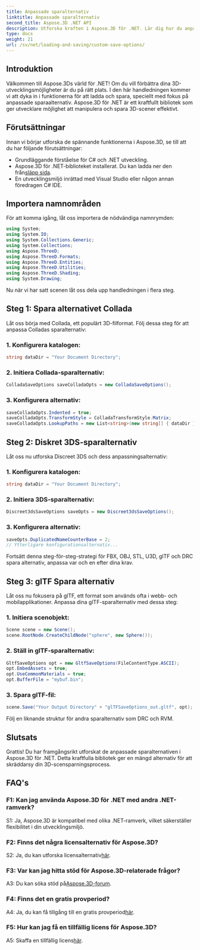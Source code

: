 ```yaml
---
title: Anpassade sparalternativ
linktitle: Anpassade sparalternativ
second_title: Aspose.3D .NET API
description: Utforska kraften i Aspose.3D för .NET. Lär dig hur du anpassar din 3D-scensparning med steg-för-steg-guider för formaten Collada, USD, 3DS, FBX, OBJ, STL, U3D, glTF, DRC och RVM.
type: docs
weight: 21
url: /sv/net/loading-and-saving/custom-save-options/
---
```

## Introduktion

Välkommen till Aspose.3Ds värld för .NET! Om du vill förbättra dina 3D-utvecklingsmöjligheter är du på rätt plats. I den här handledningen kommer vi att dyka in i funktionerna för att ladda och spara, speciellt med fokus på anpassade sparaalternativ. Aspose.3D för .NET är ett kraftfullt bibliotek som ger utvecklare möjlighet att manipulera och spara 3D-scener effektivt.

## Förutsättningar

Innan vi börjar utforska de spännande funktionerna i Aspose.3D, se till att du har följande förutsättningar:

- Grundläggande förståelse för C# och .NET utveckling.
-  Aspose.3D för .NET-biblioteket installerat. Du kan ladda ner den från[släpp sida](https://releases.aspose.com/3d/net/).
- En utvecklingsmiljö inrättad med Visual Studio eller någon annan föredragen C# IDE.

## Importera namnområden

För att komma igång, låt oss importera de nödvändiga namnrymden:

```csharp
using System;
using System.IO;
using System.Collections.Generic;
using System.Collections;
using Aspose.ThreeD;
using Aspose.ThreeD.Formats;
using Aspose.ThreeD.Entities;
using Aspose.ThreeD.Utilities;
using Aspose.ThreeD.Shading;
using System.Drawing;
```

Nu när vi har satt scenen låt oss dela upp handledningen i flera steg.

## Steg 1: Spara alternativet Collada

Låt oss börja med Collada, ett populärt 3D-filformat. Följ dessa steg för att anpassa Colladas sparalternativ:

### 1. Konfigurera katalogen:
   ```csharp
   string dataDir = "Your Document Directory";
   ```

### 2. Initiera Collada-sparalternativ:
   ```csharp
   ColladaSaveOptions saveColladaOpts = new ColladaSaveOptions();
   ```

### 3. Konfigurera alternativ:
   ```csharp
   saveColladaOpts.Indented = true;
   saveColladaOpts.TransformStyle = ColladaTransformStyle.Matrix;
   saveColladaOpts.LookupPaths = new List<string>(new string[] { dataDir });
   ```

## Steg 2: Diskret 3DS-sparalternativ

Låt oss nu utforska Discreet 3DS och dess anpassningsalternativ:

### 1. Konfigurera katalogen:
   ```csharp
   string dataDir = "Your Document Directory";
   ```

### 2. Initiera 3DS-sparalternativ:
   ```csharp
   Discreet3dsSaveOptions saveOpts = new Discreet3dsSaveOptions();
   ```

### 3. Konfigurera alternativ:
   ```csharp
   saveOpts.DuplicatedNameCounterBase = 2;
   // Ytterligare konfigurationsalternativ...
   ```

Fortsätt denna steg-för-steg-strategi för FBX, OBJ, STL, U3D, glTF och DRC spara alternativ, anpassa var och en efter dina krav.

## Steg 3: glTF Spara alternativ

Låt oss nu fokusera på glTF, ett format som används ofta i webb- och mobilapplikationer. Anpassa dina glTF-sparalternativ med dessa steg:

### 1. Initiera scenobjekt:
   ```csharp
   Scene scene = new Scene();
   scene.RootNode.CreateChildNode("sphere", new Sphere());
   ```

### 2. Ställ in glTF-sparalternativ:
   ```csharp
   GltfSaveOptions opt = new GltfSaveOptions(FileContentType.ASCII);
   opt.EmbedAssets = true;
   opt.UseCommonMaterials = true;
   opt.BufferFile = "mybuf.bin";
   ```

### 3. Spara glTF-fil:
   ```csharp
   scene.Save("Your Output Directory" + "glTFSaveOptions_out.gltf", opt);
   ```

Följ en liknande struktur för andra sparalternativ som DRC och RVM.

## Slutsats

Grattis! Du har framgångsrikt utforskat de anpassade sparalternativen i Aspose.3D för .NET. Detta kraftfulla bibliotek ger en mängd alternativ för att skräddarsy din 3D-scensparningsprocess.

## FAQ's

### F1: Kan jag använda Aspose.3D för .NET med andra .NET-ramverk?

S1: Ja, Aspose.3D är kompatibel med olika .NET-ramverk, vilket säkerställer flexibilitet i din utvecklingsmiljö.

### F2: Finns det några licensalternativ för Aspose.3D?

 S2: Ja, du kan utforska licensalternativ[här](https://purchase.aspose.com/buy).

### F3: Var kan jag hitta stöd för Aspose.3D-relaterade frågor?

 A3: Du kan söka stöd på[Aspose.3D-forum](https://forum.aspose.com/c/3d/18).

### F4: Finns det en gratis provperiod?

 A4: Ja, du kan få tillgång till en gratis provperiod[här](https://releases.aspose.com/).

### F5: Hur kan jag få en tillfällig licens för Aspose.3D?

 A5: Skaffa en tillfällig licens[här](https://purchase.aspose.com/temporary-license/).